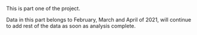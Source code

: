This is part one of the project.

Data in this part belongs to February, March and April of 2021,
will continue to add rest of the data as soon as analysis complete.
